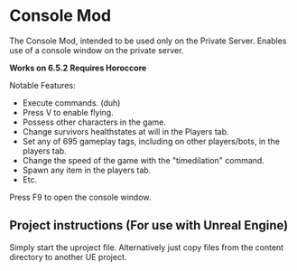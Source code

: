 # Console Mod
The Console Mod, intended to be used only on the Private Server. Enables use of a console window on the private server. 

**Works on 6.5.2**
**Requires Horoccore**

Notable Features:
- Execute commands. (duh)
- Press V to enable flying.
- Possess other characters in the game.
- Change survivors healthstates at will in the Players tab.
- Set any of 695 gameplay tags, including on other players/bots, in the players tab.
- Change the speed of the game with the "timedilation" command.
- Spawn any item in the players tab.
- Etc.

Press F9 to open the console window.

## Project instructions (For use with Unreal Engine)

Simply start the uproject file. Alternatively just copy files from the content directory to another UE project. 

